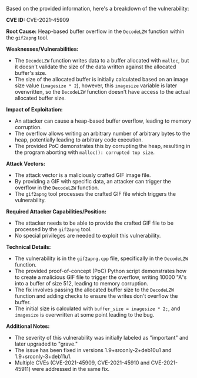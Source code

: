 Based on the provided information, here's a breakdown of the vulnerability:

**CVE ID:** CVE-2021-45909

**Root Cause:** Heap-based buffer overflow in the `DecodeLZW` function within the `gif2apng` tool.

**Weaknesses/Vulnerabilities:**
*   The `DecodeLZW` function writes data to a buffer allocated with `malloc`, but it doesn't validate the size of the data written against the allocated buffer's size.
*  The size of the allocated buffer is initially calculated based on an image size value (`imagesize * 2`), however, this `imagesize` variable is later overwritten, so the `DecodeLZW` function doesn't have access to the actual allocated buffer size.

**Impact of Exploitation:**
*   An attacker can cause a heap-based buffer overflow, leading to memory corruption.
*   The overflow allows writing an arbitrary number of arbitrary bytes to the heap, potentially leading to arbitrary code execution.
*   The provided PoC demonstrates this by corrupting the heap, resulting in the program aborting with `malloc(): corrupted top size`.

**Attack Vectors:**
*   The attack vector is a maliciously crafted GIF image file.
*   By providing a GIF with specific data, an attacker can trigger the overflow in the `DecodeLZW` function.
*   The `gif2apng` tool processes the crafted GIF file which triggers the vulnerability.

**Required Attacker Capabilities/Position:**
*   The attacker needs to be able to provide the crafted GIF file to be processed by the `gif2apng` tool.
*   No special privileges are needed to exploit this vulnerability.

**Technical Details:**
*   The vulnerability is in the `gif2apng.cpp` file, specifically in the `DecodeLZW` function.
*   The provided proof-of-concept (PoC) Python script demonstrates how to create a malicious GIF file to trigger the overflow, writing 10000 "A"s into a buffer of size 512, leading to memory corruption.
*   The fix involves passing the allocated buffer size to the `DecodeLZW` function and adding checks to ensure the writes don't overflow the buffer.
*   The initial size is calculated with `buffer_size = imagesize * 2;`, and `imagesize` is overwritten at some point leading to the bug.

**Additional Notes:**
* The severity of this vulnerability was initially labeled as "important" and later upgraded to "grave."
*  The issue has been fixed in versions 1.9+srconly-2+deb10u1 and 1.9+srconly-3+deb11u1.
* Multiple CVEs (CVE-2021-45909, CVE-2021-45910 and CVE-2021-45911) were addressed in the same fix.